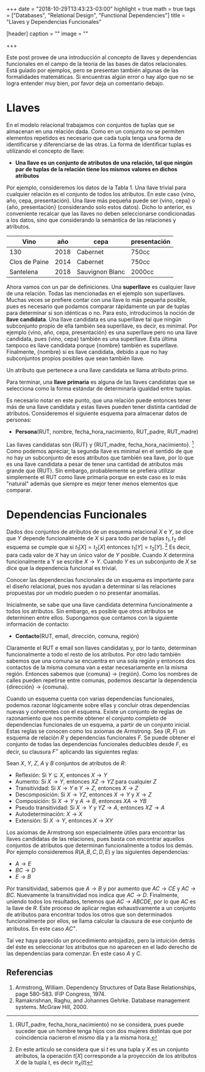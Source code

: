 +++
date = "2018-10-29T13:43:23-03:00"
highlight = true
math = true
tags = ["Databases", "Relational Design", "Functional Dependencies"]
title = "Llaves y Dependencias Funcionales"

[header]
  caption = ""
  image = ""

+++

Este post provee de una introducción al concepto de llaves y dependencias funcionales en el campo de la teoría de las bases de datos
relacionales. Está guiado por ejemplos, pero se presentan también algunas de las formalidades matemáticas. Si encuentras algún error
o hay algo que no se logra entender muy bien, por favor deja un comentario debajo.

# Llaves

En el modelo relacional trabajamos con conjuntos de tuplas que se almacenan en una relación dada. Como en un conjunto no se permiten
elementos repetidos es necesario que cada tupla tenga una forma de identificarse y diferenciarse de las otras. La forma de identificar
tuplas es utilizando el concepto de llave:

- **Una llave es un conjunto de atributos de una relación, tal que ningún par de tuplas de la relación tiene los mismos valores en dichos
atributos**

Por ejemplo, consideremos los datos de la Tabla 1. Una llave trivial para cualquier relación es el conjunto de todos los atributos. En
este caso {vino, año, cepa, presentación}. Una llave más pequeña puede ser {vino, cepa} o {año, presentación} (considerando solo estos datos).
Dicho lo anterior, es conveniente recalcar que las llaves no deben seleccionarse condicionadas a los datos, sino que considerando la semántica
de las relaciones y atributos.

|Vino | año | cepa | presentación|
|-----|-----|------|-------------|
|130  | 2018 | Cabernet | 750cc |
|Clos de Paine | 2014 | Cabernet | 750cc |
|Santelena | 2018 | Sauvignon Blanc | 2000cc |

Ahora vamos con un par de definiciones. Una **superllave** es cualquier llave de una relación. Todas las mencionadas en el ejemplo son superllaves.
Muchas veces se prefiere contar con una llave lo más pequeña posible, pues es necesario que podamos comparar rápidamente un par de tuplas
para determinar si son idénticas o no. Para esto, introducimos la noción de **llave candidata**. Una llave candidata es una superllave tal que
ningún subconjunto propio de ella también sea superllave, es decir, es minimal. Por ejemplo {vino, año, cepa, presentación} es una superllave pero no una llave
candidata, pues {vino, cepa} también es una superllave. Esta última tampoco es llave candidata porque {nombre} también es superllave.
Finalmente, {nombre} si es llave candidata, debido a que no hay subconjuntos propios posibles que sean también llave.

Un atributo que pertenece a una llave candidata se llama atributo primo.

Para terminar, una **llave primaria** es alguna de las llaves candidatas que se selecciona como la forma estándar de determinarla igualdad
entre tuplas.

Es necesario notar en este punto, que una relación puede entonces tener más de una llave candidata y estas llaves pueden tener distinta
cantidad de atributos. Consideremos el siguiente esquema para almacenar datos de personas:

- **Persona**(RUT, nombre, fecha_hora_nacimiento, RUT_padre, RUT_madre)

Las llaves candidatas son {RUT} y {RUT_madre, fecha_hora_nacimiento}. [^1]  Como podemos apreciar, la segunda llave es minimal en el sentido
de que no hay un subconjunto de esos atributos que también sea llave, por lo que es una llave candidata a pesar de tener una cantidad de atributos
más grande que {RUT}. Sin embargo, probablemente se prefiera utilizar simplemente el RUT como llave primaria porque en este caso es lo más
"natural" además que siempre es mejor tener menos elementos que comparar.

[^1]: {RUT_padre, fecha_hora_nacimiento} no se considera, pues puede suceder que un hombre tenga hijos con dos mujeres distintas que por coincidencia nacieron el mismo día y a la misma hora.

# Dependencias Funcionales

Dados dos conjuntos de atributos de un esquema relacional $X$ e $Y$, se dice que $Y$ depende funcionalmente de $X$ si para todo
par de tuplas $t_1, t_2$ del esquema se cumple que si $t_1[X]=t_2[X]$ entonces $t_1[Y]=t_2[Y]$. [^2] Es decir, para cada valor de $X$
hay un único valor de $Y$ posible. Cuando $X$ determina funcionalmente a Y se escribe $X \rightarrow Y$. Cuando $Y$ es un subconjunto de $X$ se dice que la dependencia funcional es trivial.

[^2]: En este artículo se considera que si $t$ es una tupla y $X$ es un conjunto atributos, la operación $t[X]$ corresponde a la proyección de los atributos $X$ de la tupla $t$, es decir $\pi_X(t)$

Conocer las dependencias funcionales de un esquema es importante para el diseño relacional, pues nos ayudan a determinar si las
relaciones propuestas por un modelo pueden o no presentar anomalías.

Inicialmente, se sabe que una llave candidata determina funcionalmente a todos los atributos. Sin embargo, es posible que otros atributos
se determinen entre ellos. Supongamos que contamos con la siguiente información de contacto:

- **Contacto**(RUT, email, dirección, comuna, región)

Claramente el RUT e email son llaves candidatas y, por lo tanto, determinan funcionalmente a todo el resto de los atributos. Por otro lado
también sabemos que una comuna se encuentra en una sola región y entonces dos contactos de la misma comuna van a estar necesariamente
en la misma región. Entonces sabemos que {comuna} $\rightarrow$ {región}. Como los nombres de calles pueden repetirse entre comunas,
podemos descartar la dependencia {dirección} $\rightarrow$ {comuna}.

Cuando un esquema cuenta con varias dependencias funcionales, podemos razonar lógicamente sobre ellas y concluir otras dependencias nuevas
y coherentes con el esquema. Existe un conjunto de reglas de razonamiento que nos permite obtener el conjunto completo de dependencias funcionales
de un esquema, a partir de un conjunto inicial. Estas reglas se conocen como los axiomas de Armstrong. Sea $(R, F)$ un esquema de relación $R$ y dependencias funcionales $F$.
Se puede obtener el conjunto de todas las dependencias funcionales deducibles desde $F$, es decir, su clausura $F^+$ aplicando las siguientes reglas:

Sean $X$, $Y$, $Z$, $A$ y $B$ conjuntos de atributos de $R$:

- Reflexión: Si $Y\subseteq X$, entonces $X\rightarrow Y$
- Aumento: Si $X\rightarrow Y$, entonces $XZ\rightarrow YZ$ para cualquier $Z$
- Transitividad: Si $X\rightarrow Y$ e $Y\rightarrow Z$, entonces $X\rightarrow Z$
- Descomposición: Si $X\rightarrow YZ$, entonces $X\rightarrow Y$ y $X\rightarrow Z$
- Composición: Si $X\rightarrow Y$ y $A\rightarrow B$, entonces $XA\rightarrow YB$
- Pseudo transitividad: Si $X\rightarrow Y$ y $YZ\rightarrow A$, entonces $XZ\rightarrow A$
- Autodeterminación: $X\rightarrow X$
- Extensión: Si $X\rightarrow Y$, entonces $X\rightarrow XY$

Los axiomas de Armstrong son especialmente útiles para encontrar las llaves candidatas de las relaciones, pues basta con encontrar
aquellos conjuntos de atributos que determinan funcionalmente a todos los demás. Por ejemplo consideremos $R(A,B,C,D,E)$ y las siguientes
dependencias:

- $A\rightarrow E$
- $BC\rightarrow D$
- $E\rightarrow B$

Por transitividad, sabemos que $A\rightarrow B$ y por aumento que $AC\rightarrow CE$ y $AC\rightarrow BC$. Nuevamente la transitividad nos indica que 
$AC\rightarrow D$. Finalmente, uniendo todos los resultados, tenemos que $AC\rightarrow ABCDE$, por lo que
$AC$ es la llave de $R$. Este proceso de aplicar reglas exhaustivamente a un conjunto de atributos para encontrar todos los otros que
son determinados funcionalmente por ellos, se llama calcular la clausura de ese conjunto de atributos. En este caso $AC^+$.

Tal vez haya parecido un procedimiento antojadizo, pero la intuición detrás del éste es seleccionar los atributos que no aparecen
en el lado derecho de las dependencias para comenzar. En este caso $A$ y $C$.


## Referencias

1. Armstrong, William. Dependency Structures of Data Base Relationships, page 580-583. IFIP Congress, 1974.
2. Ramakrishnan, Raghu, and Johannes Gehrke. Database management systems. McGraw Hill, 2000.